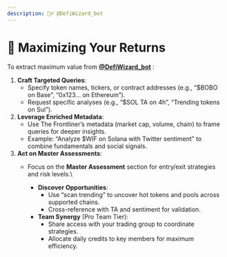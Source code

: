 ```yaml
---
description: 🧙‍♂️ @DefiWizard_bot
---
```


# 💸 Maximizing Your Returns

To extract maximum value from [**@DefiWizard\_bot**](https://t.me/DefiWizard_Bot) :

1. **Craft Targeted Queries**:
   * Specify token names, tickers, or contract addresses (e.g., “$BOBO on Base”, “0x123… on Ethereum”).
   * Request specific analyses (e.g., “$SOL TA on 4h”, “Trending tokens on Sui”).
2. **Leverage Enriched Metadata**:
   * Use The Frontliner’s metadata (market cap, volume, chain) to frame queries for deeper insights.
   * Example: “Analyze $WIF on Solana with Twitter sentiment” to combine fundamentals and social signals.
3. **Act on Master Assessments**:
   * Focus on the **Master Assessment** section for entry/exit strategies and risk levels.\

     * **Discover Opportunities**:
       * Use “scan trending” to uncover hot tokens and pools across supported chains.
       * Cross-reference with TA and sentiment for validation.
     * **Team Synergy** (Pro Team Tier):
       * Share access with your trading group to coordinate strategies.
       * Allocate daily credits to key members for maximum efficiency.
